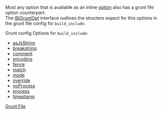 Most any option that is available as an inline [option](../Options) also has a grunt file option counterpart.  
The [IBiGruntOpt](/interfaces/_modules_interfaces_.ibigruntopt.html) interface outlines the structers expect for this options in the grunt file config for `build_include`.  

Grunt config Options for `build_include`:

* [asJsString](asjsstring/)
* [breakstring](breakstring/)
* [comment](comment/)
* [encoding](encoding/)
* [fence](fence/)
* [match](match/)
* [mode](mode/)
* [override](override/)
* [noProcess](noProcess/)
* [process](process/)
* [timestamp](timestamp/)

[Grunt File](../)